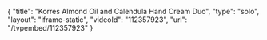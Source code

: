 {
    "title": "Korres Almond Oil and Calendula Hand Cream Duo",
    "type": "solo",
    "layout": "iframe-static",
    "videoId": "112357923",
    "url": "\/tvpembed\/112357923"
}